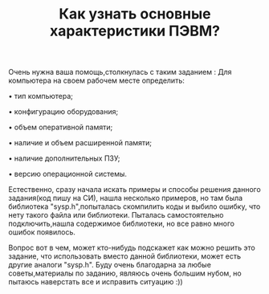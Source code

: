 ﻿---
title: "Как узнать основные характеристики ПЭВМ?"
se.owner.user_id: 276501
se.owner.display_name: "Виктория"
se.owner.link: "https://ru.stackoverflow.com/users/276501/%d0%92%d0%b8%d0%ba%d1%82%d0%be%d1%80%d0%b8%d1%8f"
se.link: "https://ru.stackoverflow.com/questions/753019/%d0%9a%d0%b0%d0%ba-%d1%83%d0%b7%d0%bd%d0%b0%d1%82%d1%8c-%d0%be%d1%81%d0%bd%d0%be%d0%b2%d0%bd%d1%8b%d0%b5-%d1%85%d0%b0%d1%80%d0%b0%d0%ba%d1%82%d0%b5%d1%80%d0%b8%d1%81%d1%82%d0%b8%d0%ba%d0%b8-%d0%9f%d0%ad%d0%92%d0%9c"
se.question_id: 753019
se.post_type: question
se.score: 2
---
<p>Очень нужна ваша помощь,столкнулась с таким заданием :
 Для компьютера на своем рабочем месте определить:</p>

<p>•   тип компьютера; </p>

<p>•   конфигурацию оборудования; </p>

<p>•   объем оперативной памяти; </p>

<p>•   наличие и объем расширенной памяти; </p>

<p>•   наличие дополнительных ПЗУ; </p>

<p>•   версию операционной системы. </p>

<p>Естественно, сразу начала искать примеры и способы решения данного задания(код пишу на СИ), нашла несколько примеров, но там была библиотека "sysp.h",попыталась скомпилить коды и выбило ошибку, что нету такого файла или библиотеки.  Пыталась самостоятельно подключить,нашла содержимое библиотеки, но все равно много ошибок появилось. </p>

<p>Вопрос вот в чем, может кто-нибудь подскажет как можно решить это задание, что использовать вместо данной библиотеки, может есть другие аналоги "sysp.h". Буду очень благодарна за любые советы,материалы по заданию, являюсь очень большим нубом, но пытаюсь наверстать все и исправить ситуацию :))</p>
